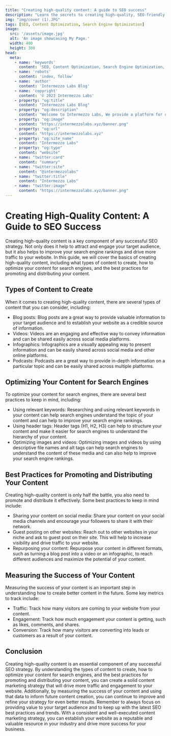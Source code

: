 ```yaml
---
title: "Creating high-quality content: A guide to SEO success"
description: "Learn the secrets to creating high-quality, SEO-friendly content that will help you rank higher in search results and drive more traffic to your website."
img: "img/cover (1).JPG"
tags: [SEO, Content Optimization, Search Engine Optimization]
image:
  src: '/assets/image.jpg'
  alt: 'An image showcasing My Page.'
  width: 400
  height: 300
head:
  meta:
    - name: 'keywords'
      content: 'SEO, Content Optimization, Search Engine Optimization, Intermezzo Blog'
    - name: 'robots'
      content: 'index, follow'
    - name: 'author'
      content: 'Intermezzo Labs Blog'
    - name: 'copyright'
      content: '© 2023 Intermezzo Labs'
    - property: "og:title"
      content: "Intermezzo Labs Blog"
    - property: "og:description"
      content: "Welcome to Intermezzo Labs, We provide a platform for users to create, manage and trade digital assets. These platforms can be used for a variety of purposes, such as gaming, collectibles, and e-commerce. Intermezzo Labs is for anyone who wants to leverage blockchain technology."
    - property: "og:image"
      content: "https://intermezzolabs.xyz/banner.png"
    - property: "og:url"
      content: "https://intermezzolabs.xyz"
    - property: "og:site_name"
      content: "Intermezzo Labs"
    - property: "og:type"
      content: "website"
    - name: "twitter:card"
      content: "summary"
    - name: "twitter:site"
      content: "@intermezzolabs"
    - name: "twitter:title"
      content: "Intermezzo Labs"
    - name: "twitter:image"
      content: "https://intermezzolabs.xyz/banner.png"
---
```


# Creating High-Quality Content: A Guide to SEO Success

Creating high-quality content is a key component of any successful SEO strategy. Not only does it help to attract and engage your target audience, but it also helps to improve your search engine rankings and drive more traffic to your website. In this guide, we will cover the basics of creating high-quality content, including what types of content to create, how to optimize your content for search engines, and the best practices for promoting and distributing your content.

## Types of Content to Create

When it comes to creating high-quality content, there are several types of content that you can consider, including:

- Blog posts: Blog posts are a great way to provide valuable information to your target audience and to establish your website as a credible source of information.
- Videos: Videos are an engaging and effective way to convey information and can be shared easily across social media platforms.
- Infographics: Infographics are a visually appealing way to present information and can be easily shared across social media and other online platforms.
- Podcasts: Podcasts are a great way to provide in-depth information on a particular topic and can be easily shared across multiple platforms.

## Optimizing Your Content for Search Engines

To optimize your content for search engines, there are several best practices to keep in mind, including:

- Using relevant keywords: Researching and using relevant keywords in your content can help search engines understand the topic of your content and can help to improve your search engine rankings.
- Using header tags: Header tags (H1, H2, H3) can help to structure your content and make it easier for search engines to understand the hierarchy of your content.
- Optimizing images and videos: Optimizing images and videos by using descriptive file names and alt tags can help search engines to understand the content of these media and can also help to improve your search engine rankings.

## Best Practices for Promoting and Distributing Your Content

Creating high-quality content is only half the battle, you also need to promote and distribute it effectively. Some best practices to keep in mind include:

- Sharing your content on social media: Share your content on your social media channels and encourage your followers to share it with their network.
- Guest posting on other websites: Reach out to other websites in your niche and ask to guest post on their site. This will help to increase visibility and drive traffic to your website.
- Repurposing your content: Repurpose your content in different formats, such as turning a blog post into a video or an infographic, to reach different audiences and maximize the potential of your content.

## Measuring the Success of Your Content

Measuring the success of your content is an important step in understanding how to create better content in the future. Some key metrics to track include:

- Traffic: Track how many visitors are coming to your website from your content.
- Engagement: Track how much engagement your content is getting, such as likes, comments, and shares.
- Conversion: Track how many visitors are converting into leads or customers as a result of your content.

## Conclusion

Creating high-quality content is an essential component of any successful SEO strategy. By understanding the types of content to create, how to optimize your content for search engines, and the best practices for promoting and distributing your content, you can create a solid content marketing strategy that will drive more traffic and engagement to your website. Additionally, by measuring the success of your content and using that data to inform future content creation, you can continue to improve and refine your strategy for even better results. Remember to always focus on providing value to your target audience and to keep up with the latest SEO best practices and trends. With a consistent and well-executed content marketing strategy, you can establish your website as a reputable and valuable resource in your industry and drive more success for your business.